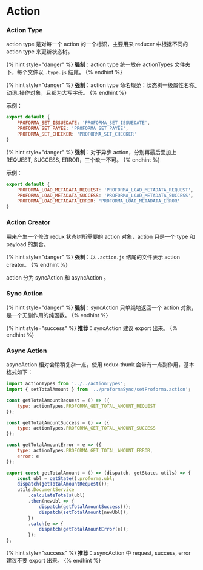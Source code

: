 # Action

### Action Type

action type 是对每一个 action 的一个标识，主要用来 reducer 中根据不同的 action type 来更新状态树。

{% hint style="danger" %}
**强制**：action type 统一放在 actionTypes 文件夹下，每个文件以 `.type.js` 结尾。
{% endhint %}

{% hint style="danger" %}
**强制**：action type 命名规范：状态树一级属性名称\_动词\_操作对象，且都为大写字母。 
{% endhint %}

示例：

```javascript
export default {
    PROFORMA_SET_ISSUEDATE: 'PROFORMA_SET_ISSUEDATE',
	PROFORMA_SET_PAYEE: 'PROFORMA_SET_PAYEE',
	PROFORMA_SET_CHECKER: 'PROFORMA_SET_CHECKER'
}
```

{% hint style="danger" %}
**强制**：对于异步 action，分别再最后面加上 REQUEST, SUCCESS, ERROR，三个缺一不可。
{% endhint %}

示例：

```javascript
export default {
	PROFORMA_LOAD_METADATA_REQUEST: 'PROFORMA_LOAD_METADATA_REQUEST',
	PROFORMA_LOAD_METADATA_SUCCESS: 'PROFORMA_LOAD_METADATA_SUCCESS',
	PROFORMA_LOAD_METADATA_ERROR: 'PROFORMA_LOAD_METADATA_ERROR'
}
```

### Action Creator

用来产生一个修改 redux 状态树所需要的 action 对象，action 只是一个 type 和 payload 的集合。

{% hint style="danger" %}
**强制**：以 `.action.js` 结尾的文件表示 action creator。
{% endhint %}

action 分为 syncAction 和 asyncAction 。

### Sync Action

{% hint style="danger" %}
**强制**：syncAction 只单纯地返回一个 action 对象，是一个无副作用的纯函数。
{% endhint %}

{% hint style="success" %}
**推荐**：syncAction 建议 export 出来。
{% endhint %}

### Async Action

asyncAction 相对会稍稍复杂一点，使用 redux-thunk 会带有一点副作用，基本格式如下：

```javascript
import actionTypes from '../../actionTypes';
import { setTotalAmount } from '../proformaSync/setProforma.action';

const getTotalAmountRequest = () => ({
	type: actionTypes.PROFORMA_GET_TOTAL_AMOUNT_REQUEST
});

const getTotalAmountSuccess = () => ({
	type: actionTypes.PROFORMA_GET_TOTAL_AMOUNT_SUCCESS
});

const getTotalAmountError = e => ({
	type: actionTypes.PROFORMA_GET_TOTAL_AMOUNT_ERROR,
	error: e
});

export const getTotalAmount = () => (dispatch, getState, utils) => {
	const ubl = getState().proforma.ubl;
	dispatch(getTotalAmountRequest());
	utils.DocumentService
		.calculateTotals(ubl)
		.then(newUbl => {
			dispatch(getTotalAmountSuccess());
			dispatch(setTotalAmount(newUbl));
		})
		.catch(e => {
			dispatch(getTotalAmountError(e));
		});
};
```

{% hint style="success" %}
**推荐**：asyncAction 中 request, success, error 建议不要 export 出来。
{% endhint %}

